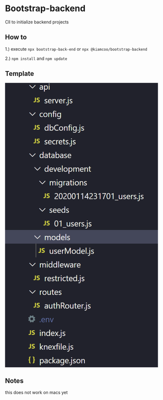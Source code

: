 # Bootstrap-backend
ClI to initialize backend projects

## How to
 1.) execute `npx bootstrap-back-end` or `npx @kiamcoo/bootstrap-backend`

 2.) `npm install` and `npm update`

## Template
![](src/img/template.PNG)

## Notes
this does not work on macs yet
